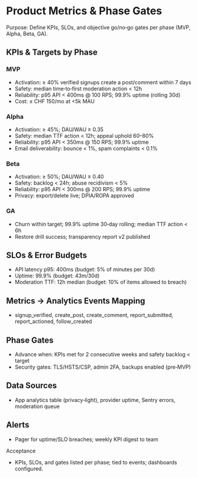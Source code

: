 # Product Metrics & Phase Gates

Purpose: Define KPIs, SLOs, and objective go/no‑go gates per phase (MVP, Alpha, Beta, GA).

## KPIs & Targets by Phase
### MVP
- Activation: ≥ 40% verified signups create a post/comment within 7 days
- Safety: median time‑to‑first moderation action < 12h
- Reliability: p95 API < 400ms @ 100 RPS; 99.9% uptime (rolling 30d)
- Cost: ≤ CHF 150/mo at <5k MAU

### Alpha
- Activation: ≥ 45%; DAU/WAU ≥ 0.35
- Safety: median TTF action < 12h; appeal uphold 60–80%
- Reliability: p95 API < 350ms @ 150 RPS; 99.9% uptime
- Email deliverability: bounce < 1%, spam complaints < 0.1%

### Beta
- Activation: ≥ 50%; DAU/WAU ≥ 0.40
- Safety: backlog < 24h; abuse recidivism < 5%
- Reliability: p95 API < 300ms @ 200 RPS; 99.9% uptime
- Privacy: export/delete live; DPIA/ROPA approved

### GA
- Churn within target; 99.9% uptime 30‑day rolling; median TTF action < 6h
- Restore drill success; transparency report v2 published

## SLOs & Error Budgets
- API latency p95: 400ms (budget: 5% of minutes per 30d)
- Uptime: 99.9% (budget: 43m/30d)
- Moderation TTF: 12h median (budget: 10% of items allowed to breach)

## Metrics → Analytics Events Mapping
- signup_verified, create_post, create_comment, report_submitted, report_actioned, follow_created

## Phase Gates
- Advance when: KPIs met for 2 consecutive weeks and safety backlog < target
- Security gates: TLS/HSTS/CSP, admin 2FA, backups enabled (pre‑MVP)

## Data Sources
- App analytics table (privacy‑light), provider uptime, Sentry errors, moderation queue

## Alerts
- Pager for uptime/SLO breaches; weekly KPI digest to team

Acceptance
- KPIs, SLOs, and gates listed per phase; tied to events; dashboards configured.
